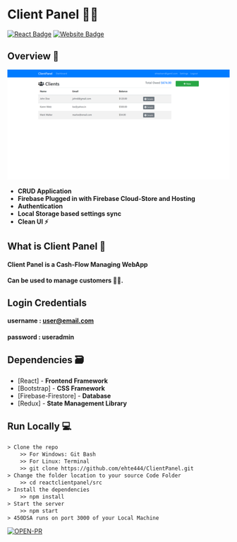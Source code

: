 # Client Panel  👨‍💻

[![React Badge](http://img.shields.io/badge/Powered%20By-React-blue?style=for-the-badge&logo=react)](https://reactjs.org/)
[![Website Badge](https://img.shields.io/badge/Visit-Now-green?style=for-the-badge&logo=vercel)](https://reactinvoicepanel.web.app/login?redirect=%2F)

## Overview 👀

![](https://raw.githubusercontent.com/ehte444/ClientPanel/master/.gitres/Screenshot%20(254).png)

- **CRUD Application**
- **Firebase Plugged in with Firebase Cloud-Store and Hosting**
- **Authentication**
- **Local Storage based settings sync**
- **Clean UI ⚡**

## What is Client Panel 🤔

#### Client Panel is a Cash-Flow Managing WebApp

#### Can be used to manage customers 👍🏻.


## Login Credentials
#### username : user@email.com
#### password : useradmin


## Dependencies 🗃

- [React] - **Frontend Framework**
- [Bootstrap] - **CSS Framework**
- [Firebase-Firestore] - **Database**
- [Redux] - **State Management Library**

## Run Locally 💻

```
> Clone the repo
    >> For Windows: Git Bash
    >> For Linux: Terminal
    >> git clone https://github.com/ehte444/ClientPanel.git
> Change the folder location to your source Code Folder
    >> cd reactclientpanel/src
> Install the dependencies
    >> npm install
> Start the server
    >> npm start
> 450DSA runs on port 3000 of your Local Machine
```

[![OPEN-PR](https://img.shields.io/badge/Open%20For-PR-orange?style=for-the-badge&logo=github)](https://github.com/ehte444/ClientPanel)
